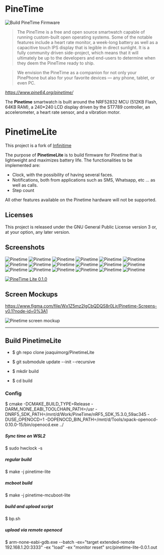 # PineTime

![Build PineTime Firmware](https://github.com/joaquimorg/Pinetime/workflows/Build%20PineTime%20Firmware/badge.svg)

> The PineTime is a free and open source smartwatch capable of running custom-built open operating systems. Some of the notable features include a heart rate monitor, a week-long battery as well as a capacitive touch IPS display that is legible in direct sunlight. It is a fully community driven side-project, which means that it will ultimately be up to the developers and end-users to determine when they deem the PineTime ready to ship.

> We envision the PineTime as a companion for not only your PinePhone but also for your favorite devices — any phone, tablet, or even PC.

*https://www.pine64.org/pinetime/*

The **Pinetime** smartwatch is built around the NRF52832 MCU (512KB Flash, 64KB RAM), a 240*240 LCD display driven by the ST7789 controller, an accelerometer, a heart rate sensor, and a vibration motor.

# PinetimeLite

This project is a fork of [Infinitime](https://github.com/JF002/InfiniTime)

The purpose of **PinetimeLite** is to build firmware for Pinetime that is lightweight and maximizes battery life.
The functionalities to be implemented are:
- Clock, with the possibility of having several faces.
- Notifications, both from applications such as SMS, Whatsapp, etc ... as well as calls.
- Step count

All other features available on the Pinetime hardware will not be supported.

## Licenses
This project is released under the GNU General Public License version 3 or, at your option, any later version.

## Screenshots

![Pinetime](images/screens/pinetime_3828.jpg "Pinetime")
![Pinetime](images/screens/pinetime_3847.jpg "Pinetime")
![Pinetime](images/screens/pinetime_3857.jpg "Pinetime")
![Pinetime](images/screens/pinetime_3818.jpg "Pinetime")
![Pinetime](images/screens/pinetime_3905.jpg "Pinetime")
![Pinetime](images/screens/pinetime_3915.jpg "Pinetime")
![Pinetime](images/screens/pinetime_3922.jpg "Pinetime")
![Pinetime](images/screens/pinetime_3930.jpg "Pinetime")
![Pinetime](images/screens/pinetime_3939.jpg "Pinetime")
![Pinetime](images/screens/pinetime_3947.jpg "Pinetime")
![Pinetime](images/screens/pinetime_3955.jpg "Pinetime")
![Pinetime](images/screens/pinetime_4004.jpg "Pinetime")
![Pinetime](images/screens/pinetime_2745.jpg "Pinetime")
![Pinetime](images/screens/pinetime_4019.jpg "Pinetime")
![Pinetime](images/screens/pinetime_4028.jpg "Pinetime")
![Pinetime](images/screens/pinetime_4044.jpg "Pinetime")
![Pinetime](images/screens/pinetime_4106.jpg "Pinetime")
![Pinetime](images/screens/pinetime_4113.jpg "Pinetime")

[![PineTime Lite 0.1.0](https://res.cloudinary.com/marcomontalbano/image/upload/v1615222388/video_to_markdown/images/youtube--vJQQdbcaj8U-c05b58ac6eb4c4700831b2b3070cd403.jpg)](https://www.youtube.com/watch?v=vJQQdbcaj8U "PineTime Lite 0.1.0")

## Screen Mockups

https://www.figma.com/file/Wx1Z5mz2IgCbQDQS8r0Ljr/Pinetime-Screens-v0.1?node-id=0%3A1

![Pinetime screen mockup](images/PinetimeClockMockup.png "Pinetime")

----
## Build PinetimeLite

- $ gh repo clone joaquimorg/PinetimeLite
- $ git submodule update --init --recursive

- $ mkdir build
- $ cd build

### Config

$ cmake -DCMAKE_BUILD_TYPE=Release -DARM_NONE_EABI_TOOLCHAIN_PATH=/usr -DNRF5_SDK_PATH=/mnt/d/Work/PineTime/nRF5_SDK_15.3.0_59ac345 -DUSE_OPENOCD=1 -DOPENOCD_BIN_PATH=/mnt/d/Tools/xpack-openocd-0.10.0-15/bin/openocd.exe ../

##### Sync time on WSL2
$ sudo hwclock -s

##### regular build
$ make -j pinetime-lite

##### mcboot build
$ make -j pinetime-mcuboot-lite

##### build and upload script
$ bp.sh

##### upload via remote openocd

$ arm-none-eabi-gdb.exe --batch -ex="target extended-remote 192.168.1.20:3333" -ex "load" -ex "monitor reset" src/pinetime-lite-0.0.1.out

